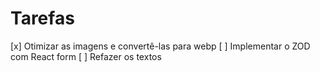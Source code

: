 # Tarefas

[x] Otimizar as imagens e convertê-las para webp
[ ] Implementar o ZOD com React form
[ ] Refazer os textos
